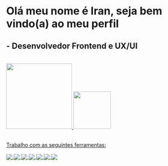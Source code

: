 ## <h1>Olá meu nome é Iran, seja bem vindo(a) ao meu perfil</h1>
<h2>- Desenvolvedor Frontend e UX/UI</h2>
<br>
<div>
  <a href="https://github.com/yIranBR">
  <img height="175em" src="https://github-readme-stats.vercel.app/api?username=yIranBR&show_icons=true&theme=tokyonight&include_all_commits=true&count_private=true"/>
  <img height="100em" src="https://github-readme-stats.vercel.app/api/top-langs/?username=yIranBR&layout=compact&langs_count=7&theme=tokyonight"/>
</div>
<br>
<div>
  <p>Trabalho com as seguintes ferramentas:</p>
   <img align="center" src="https://img.shields.io/badge/React-20232A?style=for-the-badge&logo=react&logoColor=61DAFB">
   <img align="center" src="https://img.shields.io/badge/WordPress-006E93?style=for-the-badge&logo=wordpress&logoColor=white">
   <img align="center" src="https://img.shields.io/badge/TypeScript-007ACC?style=for-the-badge&logo=typescript&logoColor=white">
   <img align="center" src="https://img.shields.io/badge/JavaScript-323330?style=for-the-badge&logo=javascript&logoColor=F7DF1E">
   <img align="center" src="https://img.shields.io/badge/HTML5-E34F26?style=for-the-badge&logo=html5&logoColor=white">
   <img align="center" src="https://img.shields.io/badge/CSS3-1572B6?style=for-the-badge&logo=css3&logoColor=white">
   <img align="center" src="https://img.shields.io/badge/Bootstrap-563D7C?style=for-the-badge&logo=bootstrap&logoColor=white">
</div> 
